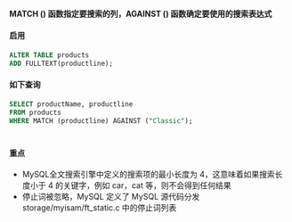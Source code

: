 #### MATCH () 函数指定要搜索的列，AGAINST () 函数确定要使用的搜索表达式

#### 启用
```sql
ALTER TABLE products 
ADD FULLTEXT(productline);
```

#### 如下查询
```sql
SELECT productName, productline
FROM products
WHERE MATCH (productline) AGAINST ("Classic");
```

#### 
```sql
```

#### 重点
- MySQL全文搜索引擎中定义的搜索项的最小长度为 4，这意味着如果搜索长度小于 4 的关键字，例如 car，cat 等，则不会得到任何结果
- 停止词被忽略，MySQL 定义了 MySQL 源代码分发 storage/myisam/ft_static.c 中的停止词列表
